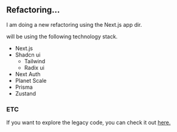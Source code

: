 

## Refactoring...

I am doing a new refactoring using the Next.js app dir.

will be using the following technology stack.

- Next.js
- Shadcn ui
  - Tailwind
  - Radix ui
- Next Auth
- Planet Scale
- Prisma
- Zustand

### ETC

If you want to explore the legacy code, you can check it out [here.](https://github.com/sh031224/slog/tree/develop)

